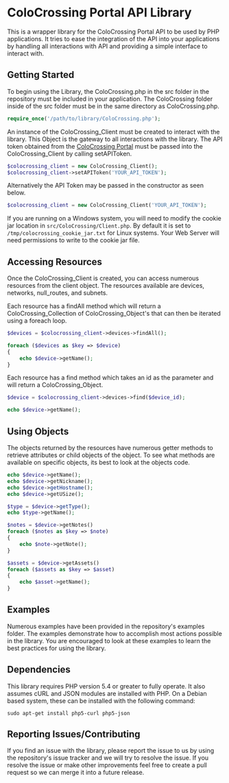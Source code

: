 ColoCrossing Portal API Library
===============================

This is a wrapper library for the ColoCrossing Portal API to be used by PHP applications. It tries to ease the integration of the API into your applications by handling all interactions with API and providing a simple interface to interact with.

Getting Started
-------------------------------
To begin using the Library, the ColoCrossing.php in the src folder in the repository must be included in your application. The ColoCrossing folder inside of the src folder must be in the same directory as ColoCrossing.php.

```php
require_once('/path/to/library/ColoCrossing.php');
```

An instance of the ColoCrossing_Client must be created to interact with the library. This Object is the gateway to all interactions with the library. The API token obtained from the [ColoCrossing Portal](https://portal.colocrossing.com/api/#keys) must be passed into the ColoCrossing_Client by calling setAPIToken.

```php
$colocrossing_client = new ColoCrossing_Client();
$colocrossing_client->setAPIToken('YOUR_API_TOKEN');
```

Alternatively the API Token may be passed in the constructor as seen below.

```php
$colocrossing_client = new ColoCrossing_Client('YOUR_API_TOKEN');
```

If you are running on a Windows system, you will need to modify the cookie jar location in `src/ColoCrossing/Client.php`. By default it is set to `/tmp/colocrossing_cookie_jar.txt` for Linux systems. Your Web Server will need permissions to write to the cookie jar file.

Accessing Resources
-------------------------------
Once the ColoCrossing_Client is created, you can access numerous resources from the client object. The resources available are devices, networks, null_routes, and subnets.

Each resource has a findAll method which will return a ColoCrossing_Collection of ColoCrossing_Object's that can then be iterated using a foreach loop.

```php
$devices = $colocrossing_client->devices->findAll();

foreach ($devices as $key => $device)
{
	echo $device->getName();
}
```

Each resource has a find method which takes an id as the parameter and will return a ColoCrossing_Object.

```php
$device = $colocrossing_client->devices->find($device_id);

echo $device->getName();
```

Using Objects
-------------------------------
The objects returned by the resources have numerous getter methods to retrieve attributes or child objects of the object. To see what methods are available on specific objects, its best to look at the objects code.

```php
echo $device->getName();
echo $device->getNickname();
echo $device->getHostname();
echo $device->getUSize();

$type = $device->getType();
echo $type->getName();

$notes = $device->getNotes()
foreach ($notes as $key => $note)
{
	echo $note->getNote();
}

$assets = $device->getAssets()
foreach ($assets as $key => $asset)
{
	echo $asset->getName();
}
```

Examples
-------------------------------
Numerous examples have been provided in the repository's examples folder. The examples demonstrate how to accomplish most actions possible in the library. You are encouraged to look at these examples to learn the best practices for using the library.

Dependencies
-------------------------------
This library requires PHP version 5.4 or greater to fully operate. It also assumes cURL and JSON modules are installed with PHP. On a Debian based system, these can be installed with the following command:

```
sudo apt-get install php5-curl php5-json
```

Reporting Issues/Contributing
-------------------------------
If you find an issue with the library, please report the issue to us by using the repository's issue tracker and we will try to resolve the issue. If you resolve the issue or make other improvements feel free to create a pull request so we can merge it into a future release.
